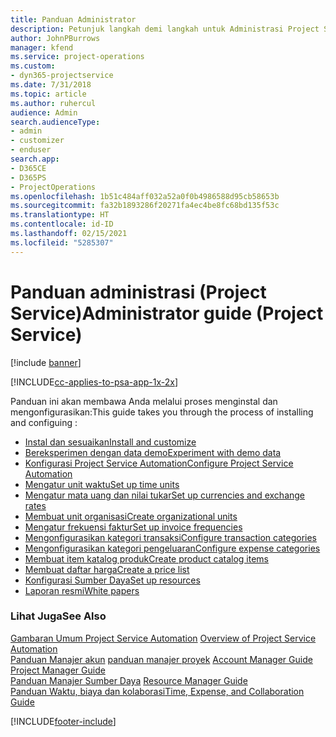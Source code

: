 ```yaml
---
title: Panduan Administrator
description: Petunjuk langkah demi langkah untuk Administrasi Project Service
author: JohnPBurrows
manager: kfend
ms.service: project-operations
ms.custom:
- dyn365-projectservice
ms.date: 7/31/2018
ms.topic: article
ms.author: ruhercul
audience: Admin
search.audienceType:
- admin
- customizer
- enduser
search.app:
- D365CE
- D365PS
- ProjectOperations
ms.openlocfilehash: 1b51c484aff032a52a0f0b4986588d95cb58653b
ms.sourcegitcommit: fa32b1893286f20271fa4ec4be8fc68bd135f53c
ms.translationtype: HT
ms.contentlocale: id-ID
ms.lasthandoff: 02/15/2021
ms.locfileid: "5285307"
---
```

# <a name="administrator-guide-project-service"></a><span data-ttu-id="f34af-103">Panduan administrasi (Project Service)</span><span class="sxs-lookup"><span data-stu-id="f34af-103">Administrator guide (Project Service)</span></span>

[!include [banner](../includes/psa-now-project-operations.md)]

[!INCLUDE[cc-applies-to-psa-app-1x-2x](../includes/cc-applies-to-psa-app-1x-2x.md)]

<span data-ttu-id="f34af-104">Panduan ini akan membawa Anda melalui proses menginstal dan mengonfigurasikan:</span><span class="sxs-lookup"><span data-stu-id="f34af-104">This guide takes you through the process of installing and configuing :</span></span>  
  
- [<span data-ttu-id="f34af-105">Instal dan sesuaikan</span><span class="sxs-lookup"><span data-stu-id="f34af-105">Install and customize</span></span>](install-customize.md)
- [<span data-ttu-id="f34af-106">Bereksperimen dengan data demo</span><span class="sxs-lookup"><span data-stu-id="f34af-106">Experiment with demo data</span></span>](use-demo-data.md)
- [<span data-ttu-id="f34af-107">Konfigurasi Project Service Automation</span><span class="sxs-lookup"><span data-stu-id="f34af-107">Configure Project Service Automation</span></span>](configure.md)
- [<span data-ttu-id="f34af-108">Mengatur unit waktu</span><span class="sxs-lookup"><span data-stu-id="f34af-108">Set up time units</span></span>](set-up-time-units.md)
- [<span data-ttu-id="f34af-109">Mengatur mata uang dan nilai tukar</span><span class="sxs-lookup"><span data-stu-id="f34af-109">Set up currencies and exchange rates</span></span>](set-up-currencies-exchange-rates.md)
- [<span data-ttu-id="f34af-110">Membuat unit organisasi</span><span class="sxs-lookup"><span data-stu-id="f34af-110">Create organizational units</span></span>](create-organizational-units.md)
- [<span data-ttu-id="f34af-111">Mengatur frekuensi faktur</span><span class="sxs-lookup"><span data-stu-id="f34af-111">Set up invoice frequencies</span></span>](set-up-invoice-frequencies.md)
- [<span data-ttu-id="f34af-112">Mengonfigurasikan kategori transaksi</span><span class="sxs-lookup"><span data-stu-id="f34af-112">Configure transaction categories</span></span>](configure-transaction-categories.md)
- [<span data-ttu-id="f34af-113">Mengonfigurasikan kategori pengeluaran</span><span class="sxs-lookup"><span data-stu-id="f34af-113">Configure expense categories</span></span>](configure-expense-categories.md)
- [<span data-ttu-id="f34af-114">Membuat item katalog produk</span><span class="sxs-lookup"><span data-stu-id="f34af-114">Create product catalog items</span></span>](create-product-catalog-items.md)
- [<span data-ttu-id="f34af-115">Membuat daftar harga</span><span class="sxs-lookup"><span data-stu-id="f34af-115">Create a price list</span></span>](create-price-list.md)
- [<span data-ttu-id="f34af-116">Konfigurasi Sumber Daya</span><span class="sxs-lookup"><span data-stu-id="f34af-116">Set up resources</span></span>](set-up-resources.md)
- [<span data-ttu-id="f34af-117">Laporan resmi</span><span class="sxs-lookup"><span data-stu-id="f34af-117">White papers</span></span>](white-papers.md)
  
### <a name="see-also"></a><span data-ttu-id="f34af-118">Lihat Juga</span><span class="sxs-lookup"><span data-stu-id="f34af-118">See Also</span></span>  
 <span data-ttu-id="f34af-119">[Gambaran Umum Project Service Automation](../psa/overview.md)  </span><span class="sxs-lookup"><span data-stu-id="f34af-119">[Overview of Project Service Automation](../psa/overview.md)  </span></span>  
 <span data-ttu-id="f34af-120">[Panduan Manajer akun](../psa/account-manager-guide.md) [panduan manajer proyek](../psa/project-manager-guide.md) </span><span class="sxs-lookup"><span data-stu-id="f34af-120">[Account Manager Guide](../psa/account-manager-guide.md) [Project Manager Guide](../psa/project-manager-guide.md) </span></span>  
 <span data-ttu-id="f34af-121">[Panduan Manajer Sumber Daya](../psa/resource-manager-guide.md) </span><span class="sxs-lookup"><span data-stu-id="f34af-121">[Resource Manager Guide](../psa/resource-manager-guide.md) </span></span>  
 [<span data-ttu-id="f34af-122">Panduan Waktu, biaya dan kolaborasi</span><span class="sxs-lookup"><span data-stu-id="f34af-122">Time, Expense, and Collaboration Guide</span></span>](../psa/time-expense-collaboration-guide.md)


[!INCLUDE[footer-include](../includes/footer-banner.md)]